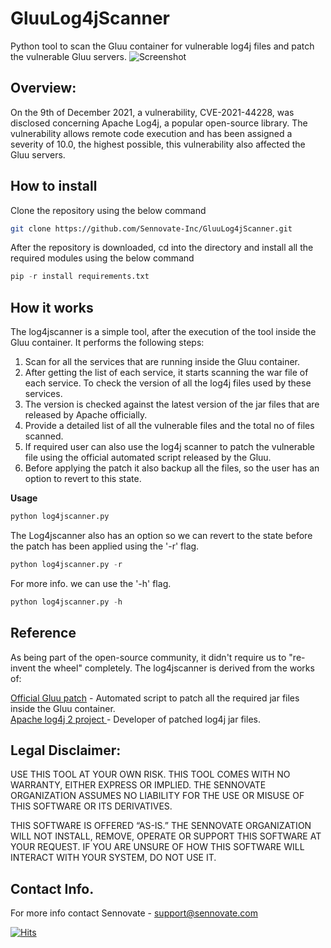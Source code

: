 # GluuLog4jScanner
Python tool to scan the Gluu container for vulnerable log4j files and patch the vulnerable Gluu servers.
![Screenshot](https://github.com/Sennovate-Inc/GluuLog4jScanner/blob/main/screenshot.png)

## **Overview:**
On the 9th of December 2021, a vulnerability, CVE-2021-44228, was disclosed concerning Apache Log4j, a popular open-source library. The vulnerability allows remote code execution and has been assigned a severity of 10.0, the highest possible, this vulnerability also affected the Gluu servers.

## **How to install**

Clone the repository using the below command
```bash
git clone https://github.com/Sennovate-Inc/GluuLog4jScanner.git
```

After the repository is downloaded, cd into the directory and install all the required modules using the below command
```python
pip -r install requirements.txt
```

## **How it works**

The log4jscanner is a simple tool, after the execution of the tool inside the Gluu container. It performs the following steps:<br/>
1. Scan for all the services that are running inside the Gluu container.<br/>
2. After getting the list of each service, it starts scanning the war file of each service. To check the version of all the log4j files used by these services.<br/>
3. The version is checked against the latest version of the jar files that are released by Apache officially.<br/>
4. Provide a detailed list of all the vulnerable files and the total no of files scanned.<br/>
5. If required user can also use the log4j scanner to patch the vulnerable file using the official automated script released by the Gluu.<br/>
6. Before applying the patch it also backup all the files, so the user has an option to revert to this state.

**Usage**
```python
python log4jscanner.py
```
The Log4jscanner also has an option so we can revert to the state before the patch has been applied using the '-r' flag.
```python
python log4jscanner.py -r
```
For more info. we can use the '-h' flag.
```python
python log4jscanner.py -h
```

## **Reference**
As being part of the open-source community, it didn't require us to "re-invent the wheel" completely. The log4jscanner is derived from the works of:

[Official Gluu patch](https://repo.gluu.org/upd/update_log4j.run) - Automated script to patch all the required jar files inside the Gluu container. <br/>
[Apache log4j 2 project ](https://logging.apache.org/log4j/2.x/index.html) - Developer of patched log4j jar files.<br/>

## **Legal Disclaimer:**
USE THIS TOOL AT YOUR OWN RISK. THIS TOOL COMES WITH NO WARRANTY, EITHER EXPRESS OR IMPLIED. THE SENNOVATE ORGANIZATION ASSUMES NO LIABILITY FOR THE USE OR MISUSE OF THIS SOFTWARE OR ITS DERIVATIVES.

THIS SOFTWARE IS OFFERED “AS-IS.” THE SENNOVATE ORGANIZATION WILL NOT INSTALL, REMOVE, OPERATE OR SUPPORT THIS SOFTWARE AT YOUR REQUEST. IF YOU ARE UNSURE OF HOW THIS SOFTWARE WILL INTERACT WITH YOUR SYSTEM, DO NOT USE IT.

## **Contact Info.**
For more info contact Sennovate - [support@sennovate.com](mailto:support@sennovate.com)

[![Hits](https://hits.seeyoufarm.com/api/count/incr/badge.svg?url=https%3A%2F%2Fgithub.com%2FSennovate-Inc%2FGluuLog4jScanner&count_bg=%2379C83D&title_bg=%23555555&icon=&icon_color=%23E7E7E7&title=Page+Views&edge_flat=false)](https://hits.seeyoufarm.com)
